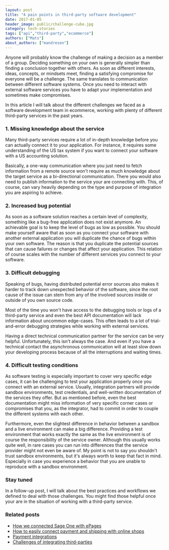 ```yaml
---
layout: post
title: "4 pain points in third-party software development"
date: 2017-01-05
header_image: public/challenge-cube.jpg
category: tech-stories
tags: ["api","third-party","ecommerce"]
authors: ["Mats"]
about_authors: ["mandresen"]
---
```


Anyone will probably know the challenge of making a decision as a member of a group.
Deciding something on your own is generally simpler than finding a conclusion together with others.
As soon as different interests, ideas, concepts, or mindsets meet, finding a satisfying compromise for everyone will be a challenge.
The same translates to communication between different software systems.
Once you need to interact with external software services you have to adapt your implementation and sometimes make compromises.

In this article I will talk about the different challenges we faced as a software development team in ecommerce, working with plenty of different third-party services in the past years.

### 1. Missing knowledge about the service

Many third-party services require a lot of in-depth knowledge before you can actually connect it to your application.
For instance, it requires some understanding of the US tax system if you want to connect your software with a US accounting solution.

Basically, a one-way communication where you just need to fetch information from a remote source won't require as much knowledge about the target service as a bi-directional communication.
There you would also need to publish information to the service your are connecting with.
This, of course, can vary heavily depending on the type and purpose of integration you are aspiring to achieve.

### 2. Increased bug potential

As soon as a software solution reaches a certain level of complexity, something like a bug-free application does not exist anymore.
An achievable goal is to keep the level of bugs as low as possible.
You should make yourself aware that as soon as you connect your software with another external application you will duplicate the chance of bugs within your own software.
The reason is that you duplicate the potential sources that can cause failures or changes that affect your application.
This relation of course scales with the number of different services you connect to your software.

### 3. Difficult debugging

Speaking of bugs, having distributed potential error sources also makes it harder to track down unexpected behavior of the software, since the root cause of the issue can stem from any of the involved sources inside or outside of you own source code.

Most of the time you won't have access to the debugging tools or logs of a third-party service and even the best API documentation will lack information about uncommon edge-cases.
This often leads to a lot of trial-and-error debugging strategies while working with external services.

Having a direct technical communication partner for the service can be very helpful.
Unfortunately, this isn't always the case.
And even if you have a technical contact the asynchronous communication will at least slow down your developing process because of all the interruptions and waiting times.

### 4. Difficult testing conditions

As software testing is especially important to cover very specific edge cases, it can be challenging to test your application properly once you connect with an external service.
Usually, integration partners will provide sandbox environments, test credentials, and well-written documentation of the services they offer.
But as mentioned before, even the best documentation might miss information of very specific corner cases or compromises that you, as the integrator, had to commit in order to couple the different systems with each other.

Furthermore, even the slightest difference in behavior between a sandbox and a live environment can make a big difference.
Providing a test environment that works exactly the same as the live environment is of course the responsibility of the service owner.
Although this usually works quite well, in rare cases you can run into differences that the service provider might not even be aware of.
My point is not to say you shouldn't trust sandbox environments, but it's always worth to keep that fact in mind.
Especially in case you experience a behavior that you are unable to reproduce with a sandbox environment.

### Stay tuned

In a follow-up post, I will talk about the best practices and workflows we defined to deal with those challenges.
You might find those helpful once your are in the situation of working with a third-party service.

### Related posts

* [How we connected Sage One with ePages](/blog/tech-stories/how-we-connected-sageone-with-epages/)
* [How to easily connect payment and shipping with online shops](/blog/tech-stories/how-to-easily-connect-payment-and-shipping-with-online-shops/)
* [Payment integrations](/blog/tech-stories/payment-integrations/)
* [Challenges of integrating third-parties](/blog/tech-stories/challenges-of-integrating-third-parties/)
